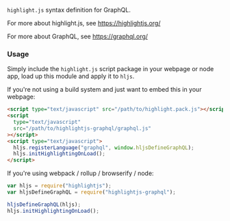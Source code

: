 `highlight.js` syntax definition for GraphQL.

For more about highlight.js, see https://highlightjs.org/

For more about GraphQL, see https://graphql.org/

### Usage

Simply include the `highlight.js` script package in your webpage or node app, load up this module and apply it to `hljs`.

If you're not using a build system and just want to embed this in your webpage:

```html
<script type="text/javascript" src="/path/to/highlight.pack.js"></script>
<script
  type="text/javascript"
  src="/path/to/highlightjs-graphql/graphql.js"
></script>
<script type="text/javascript">
  hljs.registerLanguage("graphql", window.hljsDefineGraphQL);
  hljs.initHighlightingOnLoad();
</script>
```

If you're using webpack / rollup / browserify / node:

```javascript
var hljs = require("highlightjs");
var hljsDefineGraphQL = require("highlightjs-graphql");

hljsDefineGraphQL(hljs);
hljs.initHighlightingOnLoad();
```
